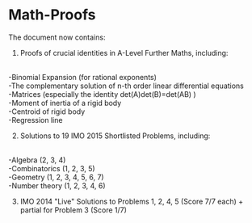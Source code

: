 # Math-Proofs

The document now contains:
1. Proofs of crucial identities in A-Level Further Maths, including:
<br>
-Binomial Expansion (for rational exponents)
<br>
-The complementary solution of n-th order linear differential equations
<br>
-Matrices (especially the identity det(A)det(B)=det(AB) )
<br>
-Moment of inertia of a rigid body
<br>
-Centroid of rigid body
<br>
-Regression line

2. Solutions to 19 IMO 2015 Shortlisted Problems, including:
<br>
-Algebra (2, 3, 4)
<br>
-Combinatorics (1, 2, 3, 5)
<br>
-Geometry (1, 2, 3, 4, 5, 6, 7)
<br>
-Number theory (1, 2, 3, 4, 6)
<br>

3. IMO 2014 "Live" Solutions to Problems 1, 2, 4, 5 (Score 7/7 each) + partial for Problem 3 (Score 1/7)
